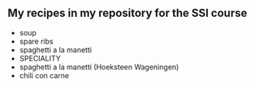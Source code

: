 ## My recipes in my repository for the SSI course
- soup
- spare ribs
- spaghetti a la manetti
- SPECIALITY
- spaghetti a la manetti (Hoeksteen Wageningen)
- chili con carne

